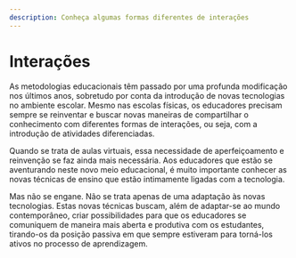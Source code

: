 ```yaml
---
description: Conheça algumas formas diferentes de interações
---
```


# Interações

As metodologias educacionais têm passado por uma profunda modificação nos últimos anos, sobretudo por conta da introdução de novas tecnologias no ambiente escolar. Mesmo nas escolas físicas, os educadores precisam sempre se reinventar e buscar novas maneiras de compartilhar o conhecimento com diferentes formas de interações, ou seja, com a introdução de atividades diferenciadas.

Quando se trata de aulas virtuais, essa necessidade de aperfeiçoamento e reinvenção se faz ainda mais necessária. Aos educadores que estão se aventurando neste novo meio educacional, é muito importante conhecer as novas técnicas de ensino que estão intimamente ligadas com a tecnologia.

Mas não se engane. Não se trata apenas de uma adaptação às novas tecnologias. Estas novas técnicas buscam, além de adaptar-se ao mundo contemporâneo, criar possibilidades para que os educadores se comuniquem de maneira mais aberta e produtiva com os estudantes, tirando-os da posição passiva em que sempre estiveram para torná-los ativos no processo de aprendizagem.

